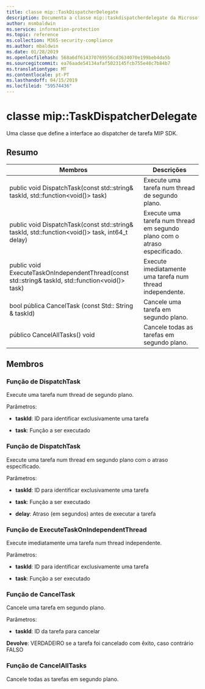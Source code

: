 ```yaml
---
title: classe mip::TaskDispatcherDelegate
description: Documenta a classe mip::taskdispatcherdelegate da Microsoft Information Protection (MIP) SDK.
author: msmbaldwin
ms.service: information-protection
ms.topic: reference
ms.collection: M365-security-compliance
ms.author: mbaldwin
ms.date: 01/28/2019
ms.openlocfilehash: 568a6df614370769556cd3634070e199beb4da5b
ms.sourcegitcommit: ea76aade54134afaf5023145fcb755e40c7b84b7
ms.translationtype: MT
ms.contentlocale: pt-PT
ms.lasthandoff: 04/15/2019
ms.locfileid: "59574436"
---
```

# <a name="class-miptaskdispatcherdelegate"></a>classe mip::TaskDispatcherDelegate 
Uma classe que define a interface ao dispatcher de tarefa MIP SDK.
  
## <a name="summary"></a>Resumo
 Membros                        | Descrições                                
--------------------------------|---------------------------------------------
public void DispatchTask(const std::string& taskId, std::function\<void()\> task)  |  Execute uma tarefa num thread de segundo plano.
public void DispatchTask(const std::string& taskId, std::function\<void()\> task, int64_t delay)  |  Execute uma tarefa num thread em segundo plano com o atraso especificado.
public void ExecuteTaskOnIndependentThread(const std::string& taskId, std::function\<void()\> task)  |  Execute imediatamente uma tarefa num thread independente.
bool pública CancelTask (const Std:: String & taskId)  |  Cancele uma tarefa em segundo plano.
público CancelAllTasks() void  |  Cancele todas as tarefas em segundo plano.
  
## <a name="members"></a>Membros
  
### <a name="dispatchtask-function"></a>Função de DispatchTask
Execute uma tarefa num thread de segundo plano.

Parâmetros:  
* **taskId**: ID para identificar exclusivamente uma tarefa 


* **task**: Função a ser executado


  
### <a name="dispatchtask-function"></a>Função de DispatchTask
Execute uma tarefa num thread em segundo plano com o atraso especificado.

Parâmetros:  
* **taskId**: ID para identificar exclusivamente uma tarefa 


* **task**: Função a ser executado 


* **delay**: Atraso (em segundos) antes de executar a tarefa


  
### <a name="executetaskonindependentthread-function"></a>Função de ExecuteTaskOnIndependentThread
Execute imediatamente uma tarefa num thread independente.

Parâmetros:  
* **taskId**: ID para identificar exclusivamente uma tarefa 


* **task**: Função a ser executado


  
### <a name="canceltask-function"></a>Função de CancelTask
Cancele uma tarefa em segundo plano.

Parâmetros:  
* **taskId**: ID da tarefa para cancelar



  
**Devolve**: VERDADEIRO se a tarefa foi cancelado com êxito, caso contrário FALSO
  
### <a name="cancelalltasks-function"></a>Função de CancelAllTasks
Cancele todas as tarefas em segundo plano.